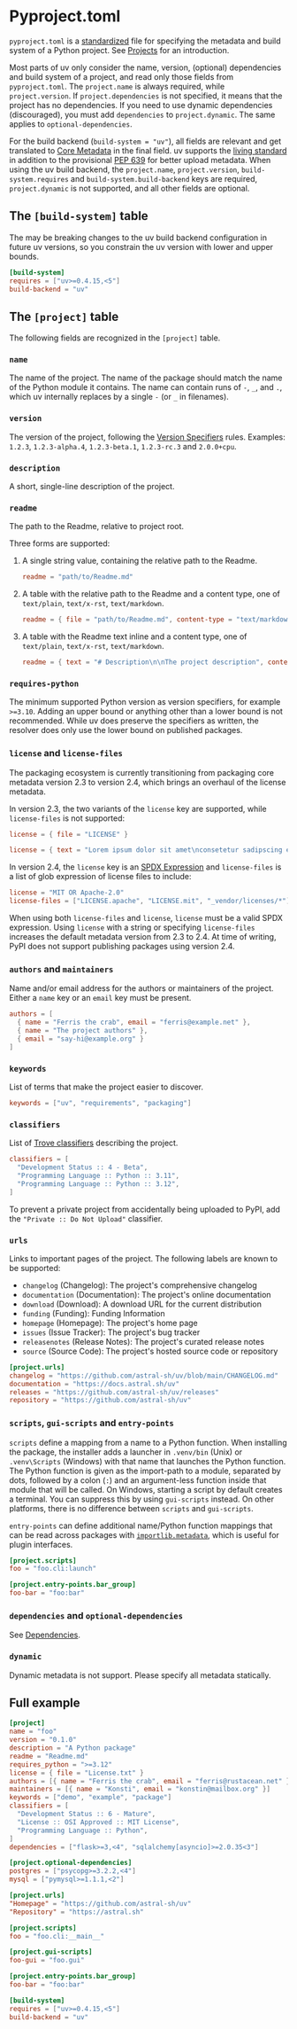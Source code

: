 # Pyproject.toml

`pyproject.toml` is a
[standardized](https://packaging.python.org/en/latest/specifications/pyproject-toml/) file for
specifying the metadata and build system of a Python project. See [Projects](../guides/projects.md)
for an introduction.

Most parts of uv only consider the name, version, (optional) dependencies and build system of a
project, and read only those fields from `pyproject.toml`. The `project.name` is always required,
while `project.version`. If `project.dependencies` is not specified, it means that the project has
no dependencies. If you need to use dynamic dependencies (discouraged), you must add `dependencies`
to `project.dynamic`. The same applies to `optional-dependencies`.

For the build backend (`build-system = "uv"`), all fields are relevant and get translated to
[Core Metadata](https://packaging.python.org/en/latest/specifications/core-metadata) in the final
field. uv supports the
[living standard](https://packaging.python.org/en/latest/specifications/core-metadata) in addition
to the provisional [PEP 639](https://peps.python.org/pep-0639/) for better upload metadata. When
using the uv build backend, the `project.name`, `project.version`, `build-system.requires` and
`build-system.build-backend` keys are required, `project.dynamic` is not supported, and all other
fields are optional.

## The `[build-system]` table

The may be breaking changes to the uv build backend configuration in future uv versions, so you
constrain the uv version with lower and upper bounds.

```toml
[build-system]
requires = ["uv>=0.4.15,<5"]
build-backend = "uv"
```

## The `[project]` table

The following fields are recognized in the `[project]` table.

### `name`

The name of the project. The name of the package should match the name of the Python module it
contains. The name can contain runs of `-`, `_`, and `.`, which uv internally replaces by a single
`-` (or `_` in filenames).

### `version`

The version of the project, following the
[Version Specifiers](https://packaging.python.org/en/latest/specifications/version-specifiers/)
rules. Examples: `1.2.3`, `1.2.3-alpha.4`, `1.2.3-beta.1`, `1.2.3-rc.3` and `2.0.0+cpu`.

### `description`

A short, single-line description of the project.

### `readme`

The path to the Readme, relative to project root.

Three forms are supported:

1. A single string value, containing the relative path to the Readme.

   ```toml
   readme = "path/to/Readme.md"
   ```

2. A table with the relative path to the Readme and a content type, one of `text/plain`,
   `text/x-rst`, `text/markdown`.

   ```toml
   readme = { file = "path/to/Readme.md", content-type = "text/markdown"  }
   ```

3. A table with the Readme text inline and a content type, one of `text/plain`, `text/x-rst`,
   `text/markdown`.

   ```toml
   readme = { text = "# Description\n\nThe project description", content-type = "text/markdown" }
   ```

### `requires-python`

The minimum supported Python version as version specifiers, for example `>=3.10`. Adding an upper
bound or anything other than a lower bound is not recommended. While uv does preserve the specifiers
as written, the resolver does only use the lower bound on published packages.

### `license` and `license-files`

The packaging ecosystem is currently transitioning from packaging core metadata version 2.3 to
version 2.4, which brings an overhaul of the license metadata.

In version 2.3, the two variants of the `license` key are supported, while `license-files` is not
supported:

```toml
license = { file = "LICENSE" }
```

```toml
license = { text = "Lorem ipsum dolor sit amet\nconsetetur sadipscing elitr." }
```

In version 2.4, the `license` key is an [SPDX Expression](https://spdx.org/licenses/) and
`license-files` is a list of glob expression of license files to include:

```toml
license = "MIT OR Apache-2.0"
license-files = ["LICENSE.apache", "LICENSE.mit", "_vendor/licenses/*"]
```

When using both `license-files` and `license`, `license` must be a valid SPDX expression. Using
`license` with a string or specifying `license-files` increases the default metadata version from
2.3 to 2.4. At time of writing, PyPI does not support publishing packages using version 2.4.

### `authors` and `maintainers`

Name and/or email address for the authors or maintainers of the project. Either a `name` key or an
`email` key must be present.

```toml
authors = [
  { name = "Ferris the crab", email = "ferris@example.net" },
  { name = "The project authors" },
  { email = "say-hi@example.org" }
]
```

### `keywords`

List of terms that make the project easier to discover.

```toml
keywords = ["uv", "requirements", "packaging"]
```

### `classifiers`

List of [Trove classifiers](https://pypi.org/classifiers/) describing the project.

```toml
classifiers = [
  "Development Status :: 4 - Beta",
  "Programming Language :: Python :: 3.11",
  "Programming Language :: Python :: 3.12",
]
```

To prevent a private project from accidentally being uploaded to PyPI, add the
`"Private :: Do Not Upload"` classifier.

### `urls`

Links to important pages of the project. The following labels are known to be supported:

- `changelog` (Changelog): The project's comprehensive changelog
- `documentation` (Documentation): The project's online documentation
- `download` (Download): A download URL for the current distribution
- `funding` (Funding): Funding Information
- `homepage` (Homepage): The project's home page
- `issues` (Issue Tracker): The project's bug tracker
- `releasenotes` (Release Notes): The project's curated release notes
- `source` (Source Code): The project's hosted source code or repository

```toml
[project.urls]
changelog = "https://github.com/astral-sh/uv/blob/main/CHANGELOG.md"
documentation = "https://docs.astral.sh/uv"
releases = "https://github.com/astral-sh/uv/releases"
repository = "https://github.com/astral-sh/uv"
```

### `scripts`, `gui-scripts` and `entry-points`

`scripts` define a mapping from a name to a Python function. When installing the package, the
installer adds a launcher in `.venv/bin` (Unix) or `.venv\Scripts` (Windows) with that name that
launches the Python function. The Python function is given as the import-path to a module, separated
by dots, followed by a colon (`:`) and an argument-less function inside that module that will be
called. On Windows, starting a script by default creates a terminal. You can suppress this by using
`gui-scripts` instead. On other platforms, there is no difference between `scripts` and
`gui-scripts`.

`entry-points` can define additional name/Python function mappings that can be read across packages
with [`importlib.metadata`](https://docs.python.org/3/library/importlib.metadata.html#entry-points),
which is useful for plugin interfaces.

```toml
[project.scripts]
foo = "foo.cli:launch"

[project.entry-points.bar_group]
foo-bar = "foo:bar"
```

### `dependencies` and `optional-dependencies`

See [Dependencies](../concepts/dependencies.md).

### `dynamic`

Dynamic metadata is not support. Please specify all metadata statically.

## Full example

```toml
[project]
name = "foo"
version = "0.1.0"
description = "A Python package"
readme = "Readme.md"
requires_python = ">=3.12"
license = { file = "License.txt" }
authors = [{ name = "Ferris the crab", email = "ferris@rustacean.net" }]
maintainers = [{ name = "Konsti", email = "konstin@mailbox.org" }]
keywords = ["demo", "example", "package"]
classifiers = [
  "Development Status :: 6 - Mature",
  "License :: OSI Approved :: MIT License",
  "Programming Language :: Python",
]
dependencies = ["flask>=3,<4", "sqlalchemy[asyncio]>=2.0.35<3"]

[project.optional-dependencies]
postgres = ["psycopg>=3.2.2,<4"]
mysql = ["pymysql>=1.1.1,<2"]

[project.urls]
"Homepage" = "https://github.com/astral-sh/uv"
"Repository" = "https://astral.sh"

[project.scripts]
foo = "foo.cli:__main__"

[project.gui-scripts]
foo-gui = "foo.gui"

[project.entry-points.bar_group]
foo-bar = "foo:bar"

[build-system]
requires = ["uv>=0.4.15,<5"]
build-backend = "uv"
```
